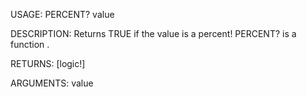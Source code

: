 USAGE:
     PERCENT? value 

DESCRIPTION:
     Returns TRUE if the value is a percent!
     PERCENT? is a function .

RETURNS: [logic!]

ARGUMENTS:
    value
